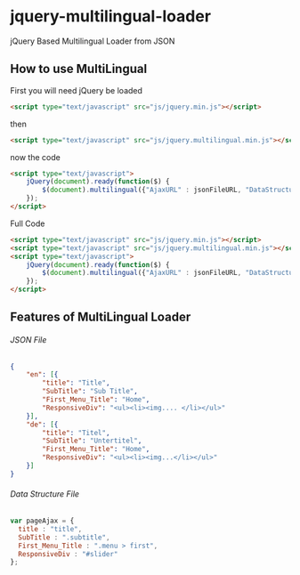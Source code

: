 # jquery-multilingual-loader
jQuery Based Multilingual Loader from JSON

## How to use MultiLingual


First you will need jQuery be loaded
```HTML
<script type="text/javascript" src="js/jquery.min.js"></script>
```

then 
```HTML
<script type="text/javascript" src="js/jquery.multilingual.min.js"></script>
```
now the code
```HTML
<script type="text/javascript">
	jQuery(document).ready(function($) {
		$(document).multilingual({"AjaxURL" : jsonFileURL, "DataStructure" : jsonFILEDataStructure});
	});
</script>
```

Full Code
```HTML
<script type="text/javascript" src="js/jquery.min.js"></script>
<script type="text/javascript" src="js/jquery.multilingual.min.js"></script>
<script type="text/javascript">
	jQuery(document).ready(function($) {
		$(document).multilingual({"AjaxURL" : jsonFileURL, "DataStructure" : jsonFILEDataStructure});
	});
</script>
```


## Features of MultiLingual Loader

###### JSON File
```JSON
{
	"en": [{
		"title": "Title",
		"SubTitle": "Sub Title",
		"First_Menu_Title": "Home",
		"ResponsiveDiv": "<ul><li><img.... </li></ul>"
	}],
	"de": [{
		"title": "Titel",
		"SubTitle": "Untertitel",
		"First_Menu_Title": "Home",
		"ResponsiveDiv": "<ul><li><img...</li></ul>"
	}]
}
```
###### Data Structure File
```JavaScript
var pageAjax = {
  title : "title",
  SubTitle : ".subtitle",
  First_Menu_Title : ".menu > first",
  ResponsiveDiv : "#slider"
};
```
